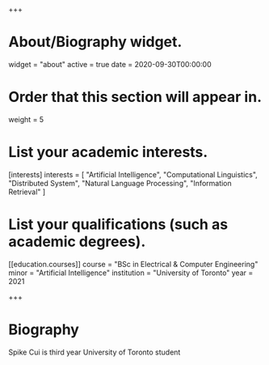 +++
# About/Biography widget.
widget = "about"
active = true
date = 2020-09-30T00:00:00

# Order that this section will appear in.
weight = 5

# List your academic interests.
[interests]
  interests = [
    "Artificial Intelligence",
    "Computational Linguistics",
    "Distributed System",
    "Natural Language Processing",
    "Information Retrieval"
  ]

# List your qualifications (such as academic degrees).

[[education.courses]]
  course = "BSc in Electrical & Computer Engineering"
  minor = "Artificial Intelligence"
  institution = "University of Toronto"
  year = 2021
 
+++

# Biography

Spike Cui is third year University of Toronto student 
